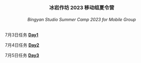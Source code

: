<h3 align="center"> 冰岩作坊 2023 移动组夏令营 </h3>
<h6 align="center"> Bingyan Studio Summer Camp 2023 for Mobile Group </h6>

7月3日任务 **[Day1](Day1.md)**

7月4日任务 **[Day2](Day2.md)**

7月5日任务 **[Day3](Day3.md)**
